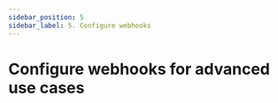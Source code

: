 ```yaml
---
sidebar_position: 5
sidebar_label: 5. Configure webhooks
---
```


# Configure webhooks for advanced use cases
